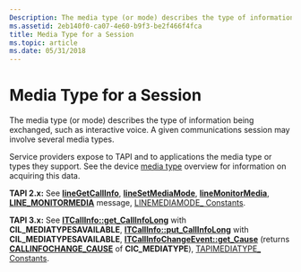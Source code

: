 ```yaml
---
Description: The media type (or mode) describes the type of information being exchanged, such as interactive voice. A given communications session may involve several media types.
ms.assetid: 2eb140f0-ca07-4e60-b9f3-be2f466f4fca
title: Media Type for a Session
ms.topic: article
ms.date: 05/31/2018
---
```


# Media Type for a Session

The media type (or mode) describes the type of information being exchanged, such as interactive voice. A given communications session may involve several media types.

Service providers expose to TAPI and to applications the media type or types they support. See the device [media type](media-type-ovr.md) overview for information on acquiring this data.

**TAPI 2.x:** See [**lineGetCallInfo**](/windows/win32/api/tapi/nf-tapi-linegetcallinfo), [**lineSetMediaMode**](/windows/win32/api/tapi/nf-tapi-linesetmediamode), [**lineMonitorMedia**](/windows/win32/api/tapi/nf-tapi-linemonitormedia), [**LINE\_MONITORMEDIA**](./line-monitormedia.md) message, [LINEMEDIAMODE\_ Constants](./linemediamode--constants.md).

**TAPI 3.x:** See [**ITCallInfo::get\_CallInfoLong**](/windows/desktop/api/tapi3if/nf-tapi3if-itcallinfo-get_callinfolong) with **CIL\_MEDIATYPESAVAILABLE**, [**ITCallInfo::put\_CallInfoLong**](/windows/desktop/api/tapi3if/nf-tapi3if-itcallinfo-put_callinfolong) with **CIL\_MEDIATYPESAVAILABLE**, [**ITCallInfoChangeEvent::get\_Cause**](/windows/desktop/api/tapi3if/nf-tapi3if-itcallinfochangeevent-get_cause) (returns [**CALLINFOCHANGE\_CAUSE**](/windows/desktop/api/Tapi3if/ne-tapi3if-callinfochange_cause) of **CIC\_MEDIATYPE**), [TAPIMEDIATYPE\_ Constants](tapimediatype--constants.md).

 

 